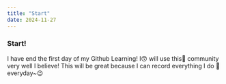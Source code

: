 ```yaml
---
title: "Start"
date: 2024-11-27
---
```

### Start!
I have end the first day of my Github Learning! I😙 will use this🍪 community very well I believe!
This will be great because I can record everything I do 🥇everyday~😉
